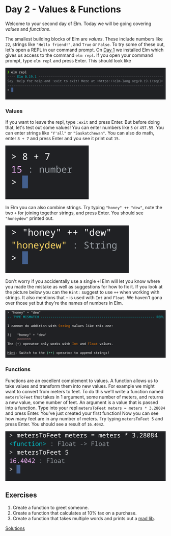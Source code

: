 # Day 2 - Values & Functions

Welcome to your second day of Elm. Today we will be going covering _values_ and _functions_.

The smallest building blocks of Elm are _values_. These include numbers like `22`, strings like `"Hello friend!"`, and `True` or `False`. To try some of these out, let's open a REPL in our command prompt. On [Day 1](../day_01) we installed Elm which gives us access to the command `elm repl`. If you open your command prompt, type `elm repl` and press Enter. This should look like

![elm repl start](./elm-repl-start.png)

### Values

If you want to leave the repl, type `:exit` and press Enter. But before doing that, let's test out some values! You can enter numbers like `5` or `497.55`. You can enter strings like `"Y'all"` or `"Saskatchewan"`. You can also do math, enter `8 + 7` and press Enter and you see it print out `15`.

![adding 8 and 7 in elm repl](./elm-repl-math.png)

In Elm you can also combine strings. Try typing `"honey" ++ "dew"`, note the two `+` for joining together strings, and press Enter. You should see `"honeydew"` printed out.

![combining strings in elm repl](./elm-repl-strings.png)

Don't worry if you accidentally use a single `+`! Elm will let you know where you made the mistake as well as suggestions for how to fix it. If you look at the picture below you can the `Hint:` suggest to use `++` when working with strings. It also mentions that `+` is used with `Int` and `Float`. We haven't gona over those yet but they're the names of numbers in Elm.

![string combine error](./elm-error-message.png)

### Functions

Functions are an excellent complement to values. A function allows us to take values and transform them into new values. For example we might want to convert from meters to feet. To do this we'll write a function named `metersToFeet` that takes in 1 argument, some number of meters, and returns a new value, some number of feet. An argument is a value that is passed into a function. Type into your repl `metersToFeet meters = meters * 3.28084` and press Enter. You've just created your first function! Now you can see how many feet are in any number of meters. Try typing `metersToFeet 5` and press Enter. You should see a result of `16.4042`.

![running meters to feet function](./elm-repl-first-function.png)

## Exercises

1. Create a function to greet someone.
1. Create a function that calculates at 10% tax on a purchase.
1. Create a function that takes multiple words and prints out a [mad lib](https://en.wikipedia.org/wiki/Mad_Libs).

[Solutions](./SOLUTIONS.md)
